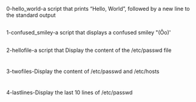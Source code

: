 0-hello_world-a script that prints “Hello, World”, followed by a new line to the standard output
##
1-confused_smiley-a script that displays a confused smiley "(Ôo)'
##
2-hellofile-a script that Display the content of the /etc/passwd file
#
3-twofiles-Display the content of /etc/passwd and /etc/hosts
#
4-lastlines-Display the last 10 lines of /etc/passwd